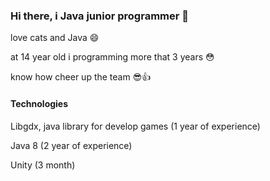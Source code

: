 ### Hi there, i Java junior programmer 👋

love cats and Java 😄

at 14 year old i programming more that 3 years 😳

know how cheer up the team 😎👍

#### Technologies

Libgdx, java library for develop games (1 year of experience)

Java 8 (2 year of experience)

Unity (3 month)
